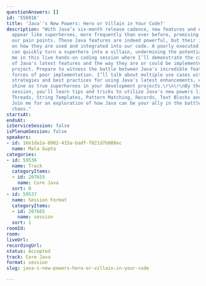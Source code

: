 ```yaml
---
questionAnswers: []
id: '556916'
title: 'Java''s New Powers: Hero or Villain in Your Code?'
description: "With Java’s six-month release cadence, new features and enhancements
  appear like superheroes, more frequently than ever before, promising to address
  our pain points. These Java features are indeed powerful, but their impact depends
  on how they are used and integrated into our code. A poorly executed implementation
  can quickly turn a superhero into a villain, undermining the potential benefits.\r\n\r\nJoin
  me in this live hands-on coding session where I’ll demonstrate the capabilities
  of Java's latest features and the way they are or could be implemented in a real-world
  project. Prepare to witness the battle between Java's incredible features and the
  forces of poor implementation. I’ll talk about multiple use cases with practical
  strategies and best practices for using Java's latest enhancements, ensuring they
  shine as true superheroes in your development projects.\r\n\r\nBy the end of this
  session, you'll learn tips and tricks to utilize Java's new powers like Virtual
  Threads, String Templates, Pattern Matching, Records, Text Blocks and many more.
  Join me for an exploration of how Java can be your ally in the battle against code
  chaos."
startsAt: 
endsAt: 
isServiceSession: false
isPlenumSession: false
speakers:
- id: 16e1da1a-8902-415a-badf-f021d7b888ec
  name: Mala Gupta
categories:
- id: 59536
  name: Track
  categoryItems:
  - id: 207655
    name: Core Java
  sort: 0
- id: 59537
  name: Session Format
  categoryItems:
  - id: 207665
    name: session
  sort: 1
roomId: 
room: 
liveUrl: 
recordingUrl: 
status: Accepted
track: Core Java
format: session
slug: java-s-new-powers-hero-or-villain-in-your-code

---
```

